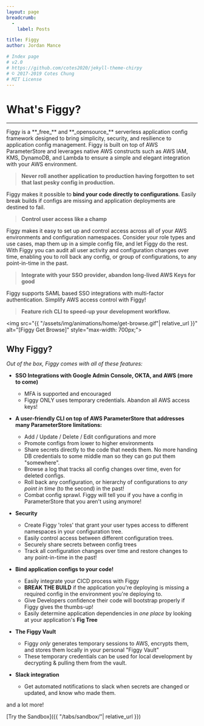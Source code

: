```yaml
---
layout: page
breadcrumb:
  -
    label: Posts

title: Figgy
author: Jordan Mance

# Index page
# v2.0
# https://github.com/cotes2020/jekyll-theme-chirpy
# © 2017-2019 Cotes Chung
# MIT License
---
```


# **What's Figgy?**
<hr>
Figgy is a **_free_** and **_opensource_** serverless application config framework designed to bring simplicity, security, and resilience to 
application config management. Figgy is built on top of AWS ParameterStore and leverages native AWS constructs such as AWS IAM, 
KMS, DynamoDB, and Lambda to ensure a simple and elegant integration with your AWS environment.
<br/>


> **Never roll another application to production having forgotten to set that last pesky
config in production.**

Figgy makes it possible to **bind your code directly to configurations**. Easily break builds if configs 
are missing and application deployments are destined to fail.


> **Control user access like a champ**

Figgy makes it easy to set up and control access across all of your AWS environments and configuration namespaces. Consider
your role types and use cases, map them up in a simple config file, and let Figgy do the rest. With Figgy you can audit all user activity and 
configuration changes over time, enabling you to roll back any config, or group of configurations, to any point-in-time in the past.

> **Integrate with your SSO provider, abandon long-lived AWS Keys for good**

Figgy supports SAML based SSO integrations with multi-factor authentication. Simplify AWS access control with Figgy!

> **Feature rich CLI to speed-up your development workflow.**


<img src="{{ "/assets/img/animations/home/get-browse.gif"| relative_url }}" alt="[Figgy Get Browse]" style="max-width: 700px;">

## **Why Figgy?**

*Out of the box, Figgy comes with all of these features:*

- **SSO Integrations with Google Admin Console, OKTA, and AWS (more to come)**
    - MFA is supported and encouraged
    - Figgy ONLY uses temporary credentials. Abandon all AWS access keys!

- **A user-friendly CLI on top of AWS ParameterStore that addresses many ParameterStore limitations:**
    - Add / Update / Delete / Edit configurations and more
    - Promote configs from lower to higher environments
    - Share secrets directly to the code that needs them. No more handing DB credentials to some middle man so they can go put them "somewhere".
    - Browse a log that tracks all config changes over time, even for deleted configs.
    - Roll back any configuration, or hierarchy of configurations to *any point in time* (to the second) in the past!
    - Combat config sprawl. Figgy will tell you if you have a config in ParameterStore that you aren't using anymore!

- **Security**
    - Create Figgy 'roles' that grant your user types access to different namespaces in your configuration tree.
    - Easily control access between different configuration trees.
    - Securely share secrets between config trees
    - Track all configuration changes over time and restore changes to any point-in-time in the past!

- **Bind application configs to your code!**
    - Easily integrate your CICD process with Figgy
    - **BREAK THE BUILD** if the application you're deploying is missing a required config in the environment you're
        deploying to. 
    - Give Developers confidence their code will bootstrap properly if Figgy gives the thumbs-up! 
    - Easily determine application dependencies in _one place_ by looking at your application's **Fig Tree** 

- **The Figgy Vault**
    - Figgy _only_ generates temporary sessions to AWS, encrypts them, and stores them locally in your personal "Figgy Vault"
    - These temporary credentials can be used for local development by decrypting & pulling them from the vault.

- **Slack integration**
    - Get automated notifications to slack when secrets are changed or updated, and know who made them.


and a lot more!

[Try the Sandbox]({{ "/tabs/sandbox/"| relative_url }})

